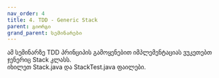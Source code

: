 ```yaml
---
nav_order: 4
title: 4. TDD - Generic Stack
parent: გიორგი
grand_parent: სემინარები
---
```


ამ სემინარზე TDD პრინციპის გამოყენებით იმპლემენტაციას ვუკეთებთ ჯენერიც Stack კლასს.  
იხილეთ Stack.java და StackTest.java ფაილები.
